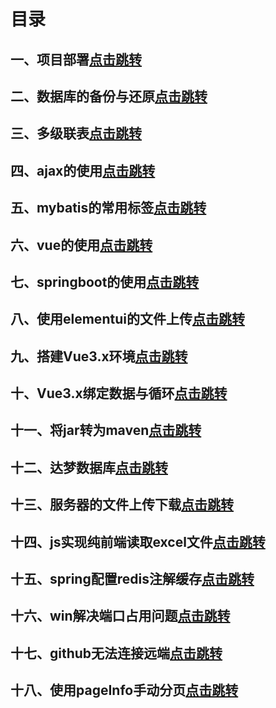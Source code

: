# 目录

## 一、项目部署[点击跳转](https://2749877017.github.io/book/#/项目部署)

## 二、数据库的备份与还原[点击跳转](https://2749877017.github.io/book/#/数据库的备份与还原)

## 三、多级联表[点击跳转](https://2749877017.github.io/book/#/多级联表)

## 四、ajax的使用[点击跳转](https://2749877017.github.io/book/#/ajax的使用)

## 五、mybatis的常用标签[点击跳转](https://2749877017.github.io/book/#/mybatis的常用标签)

## 六、vue的使用[点击跳转](https://2749877017.github.io/book/#/vue的使用)

## 七、springboot的使用[点击跳转](https://2749877017.github.io/book/#/springboot的使用)

## 八、使用elementui的文件上传[点击跳转](https://2749877017.github.io/book/#/使用elementui的文件上传)

## 九、搭建Vue3.x环境[点击跳转](https://2749877017.github.io/book/#/搭建Vue3.x环境)

## 十、Vue3.x绑定数据与循环[点击跳转](https://2749877017.github.io/book/#/Vue3.x绑定数据与循环)

## 十一、将jar转为maven[点击跳转](https://2749877017.github.io/book/#/将jar转为maven)

## 十二、达梦数据库[点击跳转](https://2749877017.github.io/book/#/达梦数据库)

## 十三、服务器的文件上传下载[点击跳转](https://2749877017.github.io/book/#/服务器的文件上传下载)

## 十四、js实现纯前端读取excel文件[点击跳转](https://2749877017.github.io/book/#/js实现纯前端读取excel文件)

## 十五、spring配置redis注解缓存[点击跳转](https://2749877017.github.io/book/#/spring配置redis注解缓存)

## 十六、win解决端口占用问题[点击跳转](https://2749877017.github.io/book/#/win解决端口占用问题)

## 十七、github无法连接远端[点击跳转](https://2749877017.github.io/book/#/github无法连接远端)

## 十八、使用pageInfo手动分页[点击跳转](https://2749877017.github.io/book/#/使用pageInfo手动分页)
